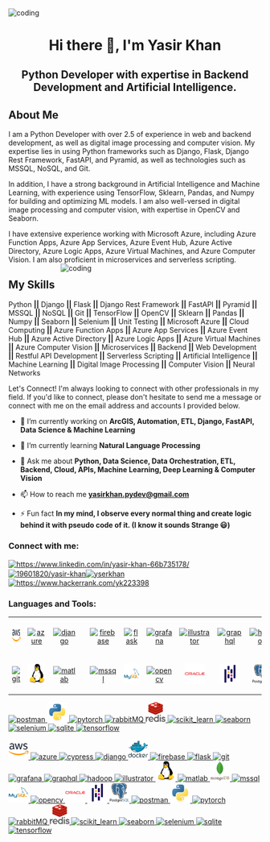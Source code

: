 <img align="center" alt="coding" width="100%" height="250" src="https://media2.giphy.com/media/coxQHKASG60HrHtvkt/giphy.gif">



<h1 align="center">Hi there 👋, I'm Yasir Khan</h1>
<h2 align="center">Python Developer with expertise in Backend Development and Artificial Intelligence.</h3>

## About Me
I am a Python Developer with over 2.5 of experience in web and backend development, as well as digital image processing and computer vision. My expertise lies in using Python frameworks such as Django, Flask, Django Rest Framework, FastAPI, and Pyramid, as well as technologies such as MSSQL, NoSQL, and Git.

In addition, I have a strong background in Artificial Intelligence and Machine Learning, with experience using TensorFlow, Sklearn, Pandas, and Numpy for building and optimizing ML models. I am also well-versed in digital image processing and computer vision, with expertise in OpenCV and Seaborn.

I have extensive experience working with Microsoft Azure, including Azure Function Apps, Azure App Services, Azure Event Hub, Azure Active Directory, Azure Logic Apps, Azure Virtual Machines, and Azure Computer Vision. I am also proficient in microservices and serverless scripting.
<img align="right" alt="coding" width="400" src="https://mir-s3-cdn-cf.behance.net/project_modules/max_1200/06f21a161921919.63cd7887d0a70.gif">

## My Skills
Python **||**
Django **||**
Flask **||**
Django Rest Framework **||**
FastAPI **||**
Pyramid **||**
MSSQL **||**
NoSQL **||**
Git **||**
TensorFlow **||**
OpenCV **||**
Sklearn **||**
Pandas **||**
Numpy **||**
Seaborn **||**
Selenium **||**
Unit Testing **||**
Microsoft Azure **||**
Cloud Computing **||**
Azure Function Apps **||**
Azure App Services **||**
Azure Event Hub **||**
Azure Active Directory **||**
Azure Logic Apps **||**
Azure Virtual Machines **||**
Azure Computer Vision **||**
Microservices **||**
Backend **||**
Web Development **||**
Restful API Development **||**
Serverless Scripting **||**
Artificial Intelligence **||**
Machine Learning **||**
Digital Image Processing **||**
Computer Vision **||**
Neural Networks


Let's Connect!
I'm always looking to connect with other professionals in my field. If you'd like to connect, please don't hesitate to send me a message or connect with me on the email address and accounts I provided below.


- 🔭 I’m currently working on **ArcGIS, Automation, ETL, Django, FastAPI, Data Science & Machine Learning**

- 🌱 I’m currently learning **Natural Language Processing**

- 💬 Ask me about **Python, Data Science, Data Orchestration, ETL, Backend, Cloud, APIs, Machine Learning, Deep Learning & Computer Vision**

- 📫 How to reach me **yasirkhan.pydev@gmail.com**

- ⚡ Fun fact **In my mind, I observe every normal thing and create logic behind it with pseudo code of it. (I know it sounds Strange 😃)**

<h3 align="left">Connect with me:</h3>
<p align="left">
<a href="https://www.linkedin.com/in/yasir-khan-66b735178/" target="blank"><img align="center" src="https://raw.githubusercontent.com/rahuldkjain/github-profile-readme-generator/master/src/images/icons/Social/linked-in-alt.svg" alt="https://www.linkedin.com/in/yasir-khan-66b735178/" height="30" width="40" /></a><a href="https://stackoverflow.com/users/19601820/yasir-khan" target="blank"><img align="center" src="https://raw.githubusercontent.com/rahuldkjain/github-profile-readme-generator/master/src/images/icons/Social/stack-overflow.svg" alt="19601820/yasir-khan" height="30" width="40" /></a><a href="https://kaggle.com/yserkhan" target="blank"><img align="center" src="https://raw.githubusercontent.com/rahuldkjain/github-profile-readme-generator/master/src/images/icons/Social/kaggle.svg" alt="yserkhan" height="30" width="40" /></a><a href="https://www.hackerrank.com/yk223398?hr_r=1" target="blank"><img align="center" src="https://raw.githubusercontent.com/rahuldkjain/github-profile-readme-generator/master/src/images/icons/Social/hackerrank.svg" alt="https://www.hackerrank.com/yk223398" height="30" width="40" /></a>
</p>

<h3 align="left">Languages and Tools:</h3>

<table>
    <tr>
        <td>
            <p align="center">
                <a href="https://aws.amazon.com" target="_blank" rel="noreferrer"> <img
                        src="https://raw.githubusercontent.com/devicons/devicon/master/icons/amazonwebservices/amazonwebservices-original-wordmark.svg"
                        alt="aws" width="40" height="40" /> </a>
            </p>
        </td>
        <td>
            <p align="center">
                <a href="https://azure.microsoft.com/en-in/" target="_blank" rel="noreferrer"> <img
                        src="https://www.vectorlogo.zone/logos/microsoft_azure/microsoft_azure-icon.svg" alt="azure"
                        width="40" height="40" /> </a>
            </p>
        </td>
        <td>
            <p align="center">
                <a href="https://www.djangoproject.com/" target="_blank" rel="noreferrer"> <img
                        src="https://cdn.worldvectorlogo.com/logos/django.svg" alt="django" width="40" height="40" />
                </a>
            </p>
        </td>
        <td>
            <p align="center">
                <a href="https://www.docker.com/" target="_blank" rel="noreferrer"> <img
                        src="https://raw.githubusercontent.com/devicons/devicon/master/icons/docker/docker-original-wordmark.svg"
                        alt="docker" width="40" height="40" /> </a>
            </p>
        </td>
        <td>
            <p align="center">
                <a href="https://firebase.google.com/" target="_blank" rel="noreferrer"> <img
                        src="https://www.vectorlogo.zone/logos/firebase/firebase-icon.svg" alt="firebase" width="40"
                        height="40" /> </a>
            </p>
        </td>
        <td>
            <p align="center">
                <a href="https://flask.palletsprojects.com/" target="_blank" rel="noreferrer"> <img
                        src="https://www.vectorlogo.zone/logos/pocoo_flask/pocoo_flask-icon.svg" alt="flask" width="40"
                        height="40" />
            </p>
        </td>
        <td>
            <p align="center">
                <a href="https://grafana.com" target="_blank" rel="noreferrer"> <img
                        src="https://www.vectorlogo.zone/logos/grafana/grafana-icon.svg" alt="grafana" width="40"
                        height="40" /> </a>
            </p>
        </td>
        <td>
            <p align="center">
                <a href="https://www.adobe.com/in/products/illustrator.html" target="_blank" rel="noreferrer"> <img
                        src="https://www.vectorlogo.zone/logos/adobe_illustrator/adobe_illustrator-icon.svg"
                        alt="illustrator" width="40" height="40" /> </a>
            </p>
        </td>
        <td>
            <p align="center">
                <a href="https://graphql.org" target="_blank" rel="noreferrer"> <img
                        src="https://www.vectorlogo.zone/logos/graphql/graphql-icon.svg" alt="graphql" width="40"
                        height="40" /> </a>
            </p>
        </td>
        <td>
            <p align="center">
                <a href="https://hadoop.apache.org/" target="_blank" rel="noreferrer"> <img
                        src="https://www.vectorlogo.zone/logos/apache_hadoop/apache_hadoop-icon.svg" alt="hadoop"
                        width="40" height="40" /> </a>
            </p>
        </td>
    </tr>
    <tr>
        <td>
            <p align="center">
                <a href="https://git-scm.com/" target="_blank" rel="noreferrer"> <img
                        src="https://www.vectorlogo.zone/logos/git-scm/git-scm-icon.svg" alt="git" width="40"
                        height="40" /> </a>
            </p>
        </td>
        <td>
            <p align="center">
                <a href="https://www.linux.org/" target="_blank" rel="noreferrer"> <img
                        src="https://raw.githubusercontent.com/devicons/devicon/master/icons/linux/linux-original.svg"
                        alt="linux" width="40" height="40" /> </a>
            </p>
        </td>
        <td>
            <p align="center">
                <a href="https://www.mathworks.com/" target="_blank" rel="noreferrer"> <img
                        src="https://upload.wikimedia.org/wikipedia/commons/2/21/Matlab_Logo.png" alt="matlab"
                        width="40" height="40" /> </a>
            </p>
        </td>
        <td>
            <p align="center">
                <a href="https://www.mongodb.com/" target="_blank" rel="noreferrer"> <img
                        src="https://raw.githubusercontent.com/devicons/devicon/master/icons/mongodb/mongodb-original-wordmark.svg"
                        alt="mongodb" width="40" height="40" />
            </p>
        </td>
        <td>
            <p align="center">
                </a> <a href="https://www.microsoft.com/en-us/sql-server" target="_blank" rel="noreferrer"> <img
                        src="https://www.svgrepo.com/show/303229/microsoft-sql-server-logo.svg" alt="mssql" width="40"
                        height="40" /> </a>
            </p>
        </td>
        <td>
            <p align="center">
                <a href="https://www.mysql.com/" target="_blank" rel="noreferrer"> <img
                        src="https://raw.githubusercontent.com/devicons/devicon/master/icons/mysql/mysql-original-wordmark.svg"
                        alt="mysql" width="40" height="40" /> </a>
            </p>
        </td>
        <td>
            <p align="center">
                <a href="https://opencv.org/" target="_blank" rel="noreferrer"> <img
                        src="https://www.vectorlogo.zone/logos/opencv/opencv-icon.svg" alt="opencv" width="40"
                        height="40" /> </a>
            </p>
        </td>
        <td>
            <p align="center">
                <a href="https://www.oracle.com/" target="_blank" rel="noreferrer"> <img
                        src="https://raw.githubusercontent.com/devicons/devicon/master/icons/oracle/oracle-original.svg"
                        alt="oracle" width="40" height="40" /> </a>
            </p>
        </td>
        <td>
            <p align="center">
                <a href="h  ttps://pandas.pydata.org/" target="_blank" rel="noreferrer"> <img
                        src="https://raw.githubusercontent.com/devicons/devicon/2ae2a900d2f041da66e950e4d48052658d850630/icons/pandas/pandas-original.svg"
                        alt="pandas" width="40" height="40" /> </a>
            </p>
        </td>
        <td>
            <p align="center">
                <a href="https://www.postgresql.org" target="_blank" rel="noreferrer"> <img
                        src="https://raw.githubusercontent.com/devicons/devicon/master/icons/postgresql/postgresql-original-wordmark.svg"
                        alt="postgresql" width="40" height="40" /> </a>
            </p>
        </td>
    </tr>
</table>



<p align="left">                <a href="https://postman.com" target="_blank" rel="noreferrer"> <img src="https://www.vectorlogo.zone/logos/getpostman/getpostman-icon.svg" alt="postman" width="40" height="40"/> </a> <a href="https://www.python.org" target="_blank" rel="noreferrer"> <img src="https://raw.githubusercontent.com/devicons/devicon/master/icons/python/python-original.svg" alt="python" width="40" height="40"/> </a> <a href="https://pytorch.org/" target="_blank" rel="noreferrer"> <img src="https://www.vectorlogo.zone/logos/pytorch/pytorch-icon.svg" alt="pytorch" width="40" height="40"/> </a> <a href="https://www.rabbitmq.com" target="_blank" rel="noreferrer"> <img src="https://www.vectorlogo.zone/logos/rabbitmq/rabbitmq-icon.svg" alt="rabbitMQ" width="40" height="40"/> </a> <a href="https://redis.io" target="_blank" rel="noreferrer"> <img src="https://raw.githubusercontent.com/devicons/devicon/master/icons/redis/redis-original-wordmark.svg" alt="redis" width="40" height="40"/> </a> <a href="https://scikit-learn.org/" target="_blank" rel="noreferrer"> <img src="https://upload.wikimedia.org/wikipedia/commons/0/05/Scikit_learn_logo_small.svg" alt="scikit_learn" width="40" height="40"/> </a> <a href="https://seaborn.pydata.org/" target="_blank" rel="noreferrer"> <img src="https://seaborn.pydata.org/_images/logo-mark-lightbg.svg" alt="seaborn" width="40" height="40"/> </a> <a href="https://www.selenium.dev" target="_blank" rel="noreferrer"> <img src="https://raw.githubusercontent.com/detain/svg-logos/780f25886640cef088af994181646db2f6b1a3f8/svg/selenium-logo.svg" alt="selenium" width="40" height="40"/> </a> <a href="https://www.sqlite.org/" target="_blank" rel="noreferrer"> <img src="https://www.vectorlogo.zone/logos/sqlite/sqlite-icon.svg" alt="sqlite" width="40" height="40"/> </a> <a href="https://www.tensorflow.org" target="_blank" rel="noreferrer"> <img src="https://www.vectorlogo.zone/logos/tensorflow/tensorflow-icon.svg" alt="tensorflow" width="40" height="40"/> </a> </p>









<p align="left"> <a href="https://aws.amazon.com" target="_blank" rel="noreferrer"> <img src="https://raw.githubusercontent.com/devicons/devicon/master/icons/amazonwebservices/amazonwebservices-original-wordmark.svg" alt="aws" width="40" height="40"/> </a> <a href="https://azure.microsoft.com/en-in/" target="_blank" rel="noreferrer"> <img src="https://www.vectorlogo.zone/logos/microsoft_azure/microsoft_azure-icon.svg" alt="azure" width="40" height="40"/> </a> <a href="https://www.cypress.io" target="_blank" rel="noreferrer"> <img src="https://raw.githubusercontent.com/simple-icons/simple-icons/6e46ec1fc23b60c8fd0d2f2ff46db82e16dbd75f/icons/cypress.svg" alt="cypress" width="40" height="40"/> </a> <a href="https://www.djangoproject.com/" target="_blank" rel="noreferrer"> <img src="https://cdn.worldvectorlogo.com/logos/django.svg" alt="django" width="40" height="40"/> </a> <a href="https://www.docker.com/" target="_blank" rel="noreferrer"> <img src="https://raw.githubusercontent.com/devicons/devicon/master/icons/docker/docker-original-wordmark.svg" alt="docker" width="40" height="40"/> </a> <a href="https://firebase.google.com/" target="_blank" rel="noreferrer"> <img src="https://www.vectorlogo.zone/logos/firebase/firebase-icon.svg" alt="firebase" width="40" height="40"/> </a> <a href="https://flask.palletsprojects.com/" target="_blank" rel="noreferrer"> <img src="https://www.vectorlogo.zone/logos/pocoo_flask/pocoo_flask-icon.svg" alt="flask" width="40" height="40"/> </a> <a href="https://git-scm.com/" target="_blank" rel="noreferrer"> <img src="https://www.vectorlogo.zone/logos/git-scm/git-scm-icon.svg" alt="git" width="40" height="40"/> </a> <a href="https://grafana.com" target="_blank" rel="noreferrer"> <img src="https://www.vectorlogo.zone/logos/grafana/grafana-icon.svg" alt="grafana" width="40" height="40"/> </a> <a href="https://graphql.org" target="_blank" rel="noreferrer"> <img src="https://www.vectorlogo.zone/logos/graphql/graphql-icon.svg" alt="graphql" width="40" height="40"/> </a> <a href="https://hadoop.apache.org/" target="_blank" rel="noreferrer"> <img src="https://www.vectorlogo.zone/logos/apache_hadoop/apache_hadoop-icon.svg" alt="hadoop" width="40" height="40"/> </a> <a href="https://www.adobe.com/in/products/illustrator.html" target="_blank" rel="noreferrer"> <img src="https://www.vectorlogo.zone/logos/adobe_illustrator/adobe_illustrator-icon.svg" alt="illustrator" width="40" height="40"/> </a> <a href="https://www.linux.org/" target="_blank" rel="noreferrer"> <img src="https://raw.githubusercontent.com/devicons/devicon/master/icons/linux/linux-original.svg" alt="linux" width="40" height="40"/> </a> <a href="https://www.mathworks.com/" target="_blank" rel="noreferrer"> <img src="https://upload.wikimedia.org/wikipedia/commons/2/21/Matlab_Logo.png" alt="matlab" width="40" height="40"/> </a> <a href="https://www.mongodb.com/" target="_blank" rel="noreferrer"> <img src="https://raw.githubusercontent.com/devicons/devicon/master/icons/mongodb/mongodb-original-wordmark.svg" alt="mongodb" width="40" height="40"/> </a> <a href="https://www.microsoft.com/en-us/sql-server" target="_blank" rel="noreferrer"> <img src="https://www.svgrepo.com/show/303229/microsoft-sql-server-logo.svg" alt="mssql" width="40" height="40"/> </a> <a href="https://www.mysql.com/" target="_blank" rel="noreferrer"> <img src="https://raw.githubusercontent.com/devicons/devicon/master/icons/mysql/mysql-original-wordmark.svg" alt="mysql" width="40" height="40"/> </a> <a href="https://opencv.org/" target="_blank" rel="noreferrer"> <img src="https://www.vectorlogo.zone/logos/opencv/opencv-icon.svg" alt="opencv" width="40" height="40"/> </a> <a href="https://www.oracle.com/" target="_blank" rel="noreferrer"> <img src="https://raw.githubusercontent.com/devicons/devicon/master/icons/oracle/oracle-original.svg" alt="oracle" width="40" height="40"/> </a> <a href="https://pandas.pydata.org/" target="_blank" rel="noreferrer"> <img src="https://raw.githubusercontent.com/devicons/devicon/2ae2a900d2f041da66e950e4d48052658d850630/icons/pandas/pandas-original.svg" alt="pandas" width="40" height="40"/> </a> <a href="https://www.postgresql.org" target="_blank" rel="noreferrer"> <img src="https://raw.githubusercontent.com/devicons/devicon/master/icons/postgresql/postgresql-original-wordmark.svg" alt="postgresql" width="40" height="40"/> </a> <a href="https://postman.com" target="_blank" rel="noreferrer"> <img src="https://www.vectorlogo.zone/logos/getpostman/getpostman-icon.svg" alt="postman" width="40" height="40"/> </a> <a href="https://www.python.org" target="_blank" rel="noreferrer"> <img src="https://raw.githubusercontent.com/devicons/devicon/master/icons/python/python-original.svg" alt="python" width="40" height="40"/> </a> <a href="https://pytorch.org/" target="_blank" rel="noreferrer"> <img src="https://www.vectorlogo.zone/logos/pytorch/pytorch-icon.svg" alt="pytorch" width="40" height="40"/> </a> <a href="https://www.rabbitmq.com" target="_blank" rel="noreferrer"> <img src="https://www.vectorlogo.zone/logos/rabbitmq/rabbitmq-icon.svg" alt="rabbitMQ" width="40" height="40"/> </a> <a href="https://redis.io" target="_blank" rel="noreferrer"> <img src="https://raw.githubusercontent.com/devicons/devicon/master/icons/redis/redis-original-wordmark.svg" alt="redis" width="40" height="40"/> </a> <a href="https://scikit-learn.org/" target="_blank" rel="noreferrer"> <img src="https://upload.wikimedia.org/wikipedia/commons/0/05/Scikit_learn_logo_small.svg" alt="scikit_learn" width="40" height="40"/> </a> <a href="https://seaborn.pydata.org/" target="_blank" rel="noreferrer"> <img src="https://seaborn.pydata.org/_images/logo-mark-lightbg.svg" alt="seaborn" width="40" height="40"/> </a> <a href="https://www.selenium.dev" target="_blank" rel="noreferrer"> <img src="https://raw.githubusercontent.com/detain/svg-logos/780f25886640cef088af994181646db2f6b1a3f8/svg/selenium-logo.svg" alt="selenium" width="40" height="40"/> </a> <a href="https://www.sqlite.org/" target="_blank" rel="noreferrer"> <img src="https://www.vectorlogo.zone/logos/sqlite/sqlite-icon.svg" alt="sqlite" width="40" height="40"/> </a> <a href="https://www.tensorflow.org" target="_blank" rel="noreferrer"> <img src="https://www.vectorlogo.zone/logos/tensorflow/tensorflow-icon.svg" alt="tensorflow" width="40" height="40"/> </a> </p>
